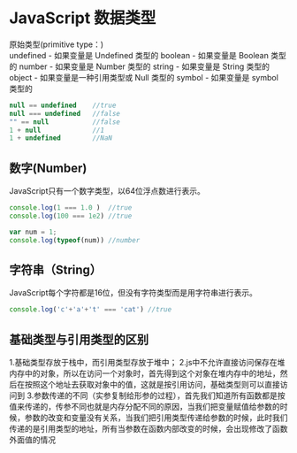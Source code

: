 # JavaScript 数据类型
原始类型(primitive type：)<br>
undefined - 如果变量是 Undefined 类型的
boolean - 如果变量是 Boolean 类型的
number - 如果变量是 Number 类型的
string - 如果变量是 String 类型的
object - 如果变量是一种引用类型或 Null 类型的
symbol - 如果变量是 symbol 类型的

```JavaScript
null == undefined    //true
null === undefined   //false
"" == null           //false
1 + null             //1
1 + undefined        //NaN
```

## 数字(Number)
JavaScript只有一个数字类型，以64位浮点数进行表示。
```JavaScript
console.log(1 === 1.0 )  //true 
console.log(100 === 1e2) //true
```

```JavaScript
var num = 1;
console.log(typeof(num)) //number
```

## 字符串（String）
JavaScript每个字符都是16位，但没有字符类型而是用字符串进行表示。
```JavaScript
console.log('c'+'a'+'t' === 'cat') //true
```

## 基础类型与引用类型的区别
  1.基础类型存放于栈中，而引用类型存放于堆中；
  2.js中不允许直接访问保存在堆内存中的对象，所以在访问一个对象时，首先得到这个对象在堆内存中的地址，然后在按照这个地址去获取对象中的值，这就是按引用访问，基础类型则可以直接访问到
  3.参数传递的不同（实参复制给形参的过程），首先我们知道所有函数都是按值来传递的，传参不同也就是内存分配不同的原因，当我们把变量赋值给参数的时候，参数的改变和变量没有关系，当我们把引用类型传递给参数的时候，此时我们传递的是引用类型的地址，所有当参数在函数内部改变的时候，会出现修改了函数外面值的情况